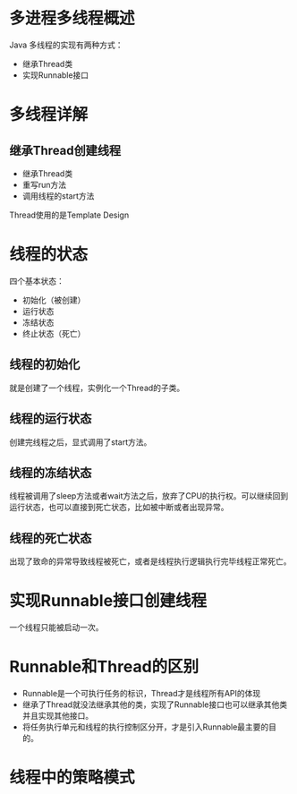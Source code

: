 # 多进程多线程概述

Java 多线程的实现有两种方式：

* 继承Thread类
* 实现Runnable接口

# 多线程详解

## 继承Thread创建线程

* 继承Thread类
* 重写run方法
* 调用线程的start方法

Thread使用的是Template Design

# 线程的状态

四个基本状态：

* 初始化（被创建）
* 运行状态
* 冻结状态
* 终止状态（死亡）

## 线程的初始化
就是创建了一个线程，实例化一个Thread的子类。

## 线程的运行状态
创建完线程之后，显式调用了start方法。

## 线程的冻结状态
线程被调用了sleep方法或者wait方法之后，放弃了CPU的执行权。可以继续回到运行状态，也可以直接到死亡状态，比如被中断或者出现异常。

## 线程的死亡状态
出现了致命的异常导致线程被死亡，或者是线程执行逻辑执行完毕线程正常死亡。

# 实现Runnable接口创建线程

一个线程只能被启动一次。

# Runnable和Thread的区别

* Runnable是一个可执行任务的标识，Thread才是线程所有API的体现
* 继承了Thread就没法继承其他的类，实现了Runnable接口也可以继承其他类并且实现其他接口。
* 将任务执行单元和线程的执行控制区分开，才是引入Runnable最主要的目的。

# 线程中的策略模式


